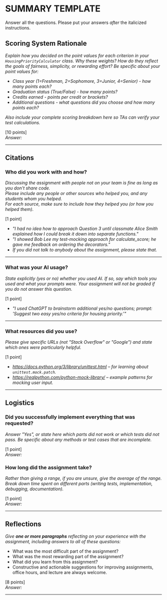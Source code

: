 # SUMMARY TEMPLATE
Answer all the questions. Please put your answers *after* the italicized instructions.

## Scoring System Rationale  
*Explain how you decided on the point values for each criterion in your `HousingPriorityCalculator` class. Why these weights? How do they reflect the goals of fairness, simplicity, or rewarding effort? Be specific about your point values for:*
- *Class year (1=Freshman, 2=Sophomore, 3=Junior, 4=Senior) - how many points each?*
- *Graduation status (True/False) - how many points?*  
- *Credits earned - points per credit or brackets?*
- *Additional questions - what questions did you choose and how many points each?*

*Also include your complete scoring breakdown here so TAs can verify your test calculations.*

[10 points]  
*Answer:*

---

## Citations 

### Who did you work with and how?   
*Discussing the assignment with people not on your team is fine as long as you don't share code.*   
*Please include any people or other sources who helped you, and any students whom you helped.*   
*For each source, make sure to include how they helped you (or how you helped them).*    

[1 point] 
* *"I had no idea how to approach Question 3 until classmate Alice Smith explained how I could break it down into separate functions."*   
* *"I showed Bob Lee my test-mocking approach for calculate_score; he gave me feedback on ordering the decorators."*   
* *If you did not talk to anybody about the assignment, please state that.*  

---  

### What was your AI usage?   
*State explicitly (yes or no) whether you used AI. If so, say which tools you used and what your prompts were. Your assignment will not be graded if you do not answer this question.*    

[1 point] 
* *"I used ChatGPT to brainstorm additional yes/no questions; prompt: 'Suggest two easy yes/no criteria for housing priority.'"*  

---  

### What resources did you use?   
*Please give specific URLs (not "Stack Overflow" or "Google") and state which ones were particularly helpful.*    

[1 point] 
* *https://docs.python.org/3/library/unittest.html – for learning about `unittest.mock.patch`.*   
* *https://realpython.com/python-mock-library/ – example patterns for mocking user input.*  

---  

## Logistics 

### Did you successfully implement everything that was requested?   
*Answer "Yes", or state here which parts did not work or which tests did not pass. Be specific about any methods or test cases that are incomplete.*    

[1 point]   
*Answer:*  

### How long did the assignment take?   
*Rather than giving a range, if you are unsure, give the average of the range. Break down time spent on different parts (writing tests, implementation, debugging, documentation).*    

[1 point]   
*Answer:*  

---  

## Reflections   
*Give **one or more paragraphs** reflecting on your experience with the assignment, including answers to all of these questions:*   
* What was the most difficult part of the assignment?   
* What was the most rewarding part of the assignment?   
* What did you learn from this assignment?
* Constructive and actionable suggestions for improving assignments, office hours, and lecture are always welcome.    

[8 points]   
*Answer:*  

---